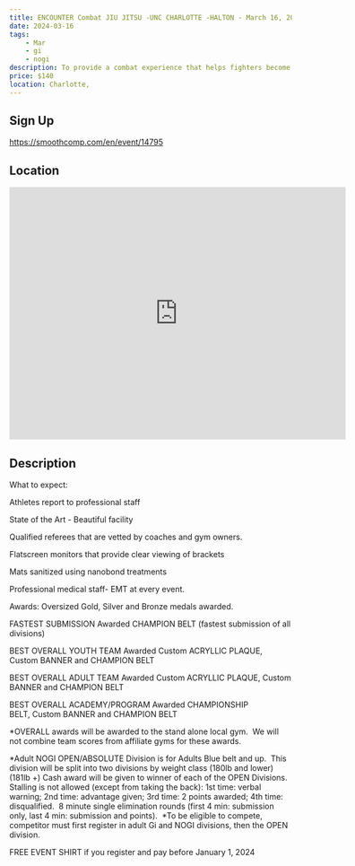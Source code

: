 ```yaml
---
title: ENCOUNTER Combat JIU JITSU -UNC CHARLOTTE -HALTON - March 16, 2024
date: 2024-03-16
tags:
    - Mar
    - gi 
    - nogi 
description: To provide a combat experience that helps fighters become better versions of themselves
price: $140
location: Charlotte,
---
```

## Sign Up
https://smoothcomp.com/en/event/14795

## Location
<iframe src="https://www.google.com/maps/embed?pb=!1m18!1m12!1m3!1d12345.6789!2d-80.7320316!3d35.3056522!2m3!1f0!2f0!3f0!3m2!1i1024!2i768!4f13.1!3m3!1m2!1s0x0%3A0x0!2z35.3056522!5e0!3m2!1sen!2sus!4v1234567890" width="600" height="450" style="border:0;" allowfullscreen="" loading="lazy"></iframe>

## Description
What to expect:


Athletes report to professional staff


State of the Art - Beautiful facility


Qualified referees that are vetted by coaches and gym owners.


Flatscreen monitors that provide clear viewing of brackets


Mats sanitized using nanobond treatments


Professional medical staff- EMT at every event.


Awards: Oversized Gold, Silver and Bronze medals awarded.


FASTEST SUBMISSION Awarded CHAMPION BELT (fastest submission of all divisions)


BEST OVERALL YOUTH TEAM Awarded Custom ACRYLLIC PLAQUE, Custom BANNER and CHAMPION BELT


BEST OVERALL ADULT TEAM Awarded Custom ACRYLLIC PLAQUE, Custom BANNER and CHAMPION BELT


BEST OVERALL ACADEMY/PROGRAM Awarded CHAMPIONSHIP BELT, Custom BANNER and CHAMPION BELT


*OVERALL awards will be awarded to the stand alone local gym.  We will not combine team scores from affiliate gyms for these awards.


*Adult NOGI OPEN/ABSOLUTE Division is for Adults Blue belt and up.  This division will be split into two divisions by weight class (180lb and lower) (181lb +) Cash award will be given to winner of each of the OPEN Divisions.  Stalling is not allowed (except from taking the back): 1st time: verbal warning; 2nd time: advantage given; 3rd time: 2 points awarded; 4th time: disqualified.  8 minute single elimination rounds (first 4 min: submission only, last 4 min: submission and points).  *To be eligible to compete, competitor must first register in adult Gi and NOGI divisions, then the OPEN division.


FREE EVENT SHIRT if you register and pay before January 1, 2024